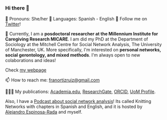 ### Hi there 👋

🌱 Pronouns: She/her
💬 Languages: Spanish - English 🌻 Follow me on [Twitter](https://twitter.com/FranciscaOrtizR)!

🔭 Currently, I am a **posdoctoral researcher at the Millennium Institute for Caregiving Research MICARE**. I am did my PhD at the Department of Sociology at the Mitchell Centre for Social Network Analysis, The University of Manchester, UK. More specifically, I'm interested on **personal networks, social gerontology, and mixed methods**. I'm always open to new colaborations and ideas! 

Check [my webpage](https://sites.google.com/view/franciscaortizruiz/home)

📫 How to reach me: franortizruiz@gmail.com 

👩🏿‍💻 My publications: [Academia.edu](https://manchester.academia.edu/FranciscaOrtiz), [ResearchGate](https://www.researchgate.net/profile/Francisca_Ortiz_Ruiz), [ORCID](https://orcid.org/0000-0001-8538-4688), [UoM Profile](https://www.research.manchester.ac.uk/portal/en/researchers/francisca-ortiz(5417b375-6656-49e5-aacf-084dd8ba1141).html). 

Also, I have a [Podcast about social network analysis](https://knittingnetworks.com)! Its called Knitting Networks with chapters in Spanish and English, and it is hosted by [Alejandro Espinosa-Rada](https://www.research.manchester.ac.uk/portal/alejandro.espinosa.html) and myself.
